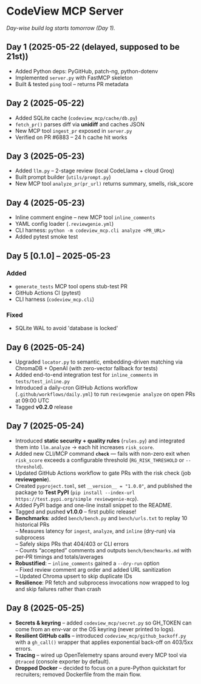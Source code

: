 # CodeView MCP Server

*Day-wise build log starts tomorrow (Day 1).*

## Day 1 (2025-05-22 (delayed, supposed to be 21st))

* Added Python deps: PyGitHub, patch-ng, python-dotenv
* Implemented `server.py` with FastMCP skeleton
* Built & tested `ping` tool – returns PR metadata

## Day 2 (2025-05-22)

* Added SQLite cache (`codeview_mcp/cache/db.py`)
* `fetch_pr()` parses diff via **unidiff** and caches JSON
* New MCP tool `ingest_pr` exposed in `server.py`
* Verified on PR #6883 – 24 h cache hit works

## Day 3 (2025-05-23)

* Added `llm.py` – 2-stage review (local CodeLlama + cloud Groq)
* Built prompt builder (`utils/prompt.py`)
* New MCP tool `analyze_pr(pr_url)` returns summary, smells, risk_score

## Day 4 (2025-05-23)

* Inline comment engine – new MCP tool `inline_comments`
* YAML config loader (`.reviewgenie.yml`)
* CLI harness: `python -m codeview_mcp.cli analyze <PR_URL>`
* Added pytest smoke test

## Day 5 [0.1.0] – 2025-05-23
### Added
- `generate_tests` MCP tool opens stub-test PR
- GitHub Actions CI (pytest)
- CLI harness (`codeview_mcp.cli`)
### Fixed
- SQLite WAL to avoid 'database is locked'

## Day 6 (2025-05-24)

* Upgraded `locator.py` to semantic, embedding-driven matching via ChromaDB + OpenAI (with zero-vector fallback for tests)
* Added end-to-end integration test for `inline_comments` in `tests/test_inline.py`
* Introduced a daily-cron GitHub Actions workflow (`.github/workflows/daily.yml`) to run `reviewgenie analyze` on open PRs at 09:00 UTC
* Tagged **v0.2.0** release

## Day 7 (2025-05-24)

* Introduced **static security + quality rules** (`rules.py`) and integrated them into `llm.analyze` → each hit increases `risk_score`.
* Added new CLI/MCP command **`check`** — fails with non-zero exit when `risk_score` exceeds a configurable threshold (`RG_RISK_THRESHOLD` or `--threshold`).
* Updated GitHub Actions workflow to gate PRs with the risk check (job **reviewgenie**).
* Created `pyproject.toml`, set `__version__ = "1.0.0"`, and published the package to **Test PyPI** (`pip install --index-url https://test.pypi.org/simple reviewgenie-mcp`).
* Added PyPI badge and one-line install snippet to the README.
* Tagged and pushed **v1.0.0** – first public release!
* **Benchmarks**: added `bench/bench.py` and `bench/urls.txt` to replay 10 historical PRs  
  – Measures latency for `ingest`, `analyze`, and `inline` (dry-run) via subprocess  
  – Safely skips PRs that 404/403 or CLI errors  
  – Counts “accepted” comments and outputs `bench/benchmarks.md` with per‐PR timings and totals/averages  
* **Robustified**: 
  – `inline_comments` gained a `--dry-run` option  
  – Fixed review comment arg order and added URL sanitization  
  – Updated Chroma upsert to skip duplicate IDs  
* **Resilience**: PR fetch and subprocess invocations now wrapped to log and skip failures rather than crash  

## Day 8 (2025-05-25)

* **Secrets & keyring** – added `codeview_mcp/secret.py` so GH_TOKEN can come from an env-var or the OS keyring (never printed to logs).  
* **Resilient GitHub calls** – introduced `codeview_mcp/github_backoff.py` with a `gh_call()` wrapper that applies exponential back-off on 403/5xx errors.  
* **Tracing** – wired up OpenTelemetry spans around every MCP tool via `@traced` (console exporter by default).  
* **Dropped Docker** – decided to focus on a pure-Python quickstart for recruiters; removed Dockerfile from the main flow.